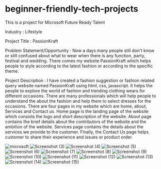 # beginner-friendly-tech-projects
This is a project for Microsoft Future Ready Talent

Industry : Lifestyle

Project Title : PassionKraft

Problem Statement/Opportunity : Now a days many people still don't know or still confused about what to wear when there is any function, party, festival and wedding. There comes my website PassionKraft which helps people to style according to the latest fashion or according to the specific theme. 



Project Description : I have created a fashion suggestion or fashion related query website named PassionKraft using html, css, javascript. It helps the people to explore the world of fashion and trending clothing wears for different occasions. There are many professionals which will help people to understand the about the fashion and help them to select dresses for the occasions. There are four pages in my website which are home, about, Services and Contact us. Home page is the landing page of the website which consists the logo and short description of the website. About page contains the brief details about the contributors of the website and the ambition of the website. Services page contains the details about the services we provide to the customer. Finally, the Contact Us page helps customer to share their experience and issues or product order.



![microsoft](https://user-images.githubusercontent.com/104277983/198825160-b1d2c851-2348-4028-8815-fcbe996283bd.jpeg)
![Screenshot (3)](https://user-images.githubusercontent.com/104277983/198825030-8d4db4f2-1f67-4d9c-b69a-78f8460cdb82.png)
![Screenshot (4)](https://user-images.githubusercontent.com/104277983/198825033-d2296c93-5a72-48f7-88cb-f3ed8970283b.png)
![Screenshot (5)](https://user-images.githubusercontent.com/104277983/198825035-def7741d-b801-42c7-9321-16c83a741219.png)
![Screenshot (6)](https://user-images.githubusercontent.com/104277983/198825036-0d2de63b-dcec-4447-b5f3-edbd79739d84.png)
![Screenshot (7)](https://user-images.githubusercontent.com/104277983/198825038-5a5c28e4-c86e-454f-8f9c-6d1e3db8e52c.png)
![Screenshot (8)](https://user-images.githubusercontent.com/104277983/198825039-e9fbf0da-1821-43a7-8778-832ab0c164d9.png)
![Screenshot (9)](https://user-images.githubusercontent.com/104277983/198825018-2c0e95a5-996e-4e7f-be00-de102d2bcba6.png)
![Screenshot (10)](https://user-images.githubusercontent.com/104277983/198825020-fcdd724d-4bb1-45f9-adc6-4a02eddcd979.png)
![Screenshot (11)](https://user-images.githubusercontent.com/104277983/198825022-45afb1e8-9d23-4a56-bab9-99c8b7c15aaa.png)
![Screenshot (12)](https://user-images.githubusercontent.com/104277983/198825024-14b85a37-d888-416c-8abc-d230ca2c7b6c.png)
![Screenshot (13)](https://user-images.githubusercontent.com/104277983/198825026-6f66e8c5-84ed-417d-99e6-3555f773aede.png)
![Screenshot (14)](https://user-images.githubusercontent.com/104277983/198825027-93ea7420-0176-4c42-8544-fcb38467d786.png)
![Screenshot (15)](https://user-images.githubusercontent.com/104277983/198825029-24337c61-4154-47c7-9621-77f9c7441254.png)
